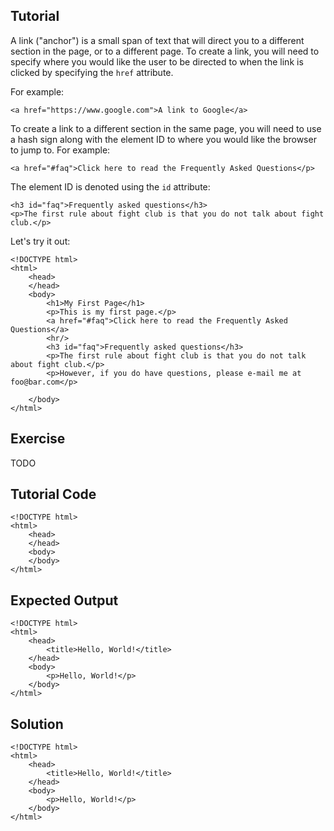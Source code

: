 Tutorial
--------

A link ("anchor") is a small span of text that will direct you to a different section in the page, or to a different 
page. To create a link, you will need to specify where you would like the user to be directed to when the link is 
clicked by specifying the `href` attribute.

For example:

    <a href="https://www.google.com">A link to Google</a>
    
To create a link to a different section in the same page, you will need to use a hash sign along with the element ID
to where you would like the browser to jump to. For example:

    <a href="#faq">Click here to read the Frequently Asked Questions</p>
    
The element ID is denoted using the `id` attribute:
    
    <h3 id="faq">Frequently asked questions</h3>
    <p>The first rule about fight club is that you do not talk about fight club.</p>
    
Let's try it out:


    <!DOCTYPE html>
    <html>
        <head>
        </head>
        <body>
            <h1>My First Page</h1>
            <p>This is my first page.</p>
            <a href="#faq">Click here to read the Frequently Asked Questions</a>
            <hr/>
            <h3 id="faq">Frequently asked questions</h3>
            <p>The first rule about fight club is that you do not talk about fight club.</p>
            <p>However, if you do have questions, please e-mail me at foo@bar.com</p>
            
        </body>
    </html>
   

Exercise
--------
TODO

Tutorial Code
-------------

    <!DOCTYPE html>
    <html>
        <head>
        </head>
        <body>
        </body>
    </html>
    
Expected Output
---------------

    <!DOCTYPE html>
    <html>
        <head>
            <title>Hello, World!</title>
        </head>
        <body>
            <p>Hello, World!</p>
        </body>
    </html>

Solution
--------

    <!DOCTYPE html>
    <html>
        <head>
            <title>Hello, World!</title>
        </head>
        <body>
            <p>Hello, World!</p>
        </body>
    </html>
